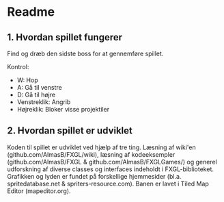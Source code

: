 # Readme

## 1. Hvordan spillet fungerer

Find og dræb den sidste boss for at gennemføre spillet.

Kontrol:
- W: Hop
- A: Gå til venstre
- D: Gå til højre
- Venstreklik: Angrib
- Højreklik: Bloker visse projektiler

## 2. Hvordan spillet er udviklet

Koden til spillet er udviklet ved hjælp af tre ting. Læsning af wiki'en (github.com/AlmasB/FXGL/wiki), læsning af kodeeksempler (github.com/AlmasB/FXGL & github.com/AlmasB/FXGLGames/) og generel udforskning af diverse classes og interfaces indeholdt i FXGL-biblioteket. Grafikken og lyden er fundet på forskellige hjemmesider (bl.a. spritedatabase.net & spriters-resource.com). Banen er lavet i Tiled Map Editor (mapeditor.org).
